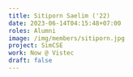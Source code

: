 ```yaml
---
title: Sitiporn Saelim ('22)
date: 2023-06-14T04:15:48+07:00
roles: Alumni
image: /img/members/sitiporn.jpg
project: SimCSE
work: Now @ Vistec
draft: false
---
```


